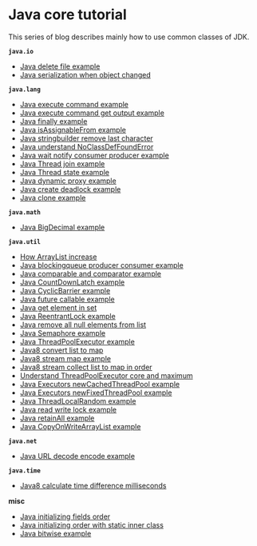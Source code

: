 # Java core tutorial
This series of blog describes mainly how to use common classes of JDK.

**`java.io`**

* [Java delete file example](http://www.henryxi.com/java-delete-file-example)
* [Java serialization when object changed](http://www.henryxi.com/java-serialization-when-object-changed)

**`java.lang`**

* [Java execute command example](http://www.henryxi.com/java-execute-command-example)
* [Java execute command get output example](http://www.henryxi.com/java-execute-command-get-output-example)
* [Java finally example](http://www.henryxi.com/java-finally-example)
* [Java isAssignableFrom example](http://www.henryxi.com/java-isassignablefrom-example)
* [Java stringbuilder remove last character](http://www.henryxi.com/java-stringbuilder-remove-last-character)
* [Java understand NoClassDefFoundError](http://www.henryxi.com/java-understand-noclassdeffounderror)
* [Java wait notify consumer producer example](http://www.henryxi.com/java-wait-notify-consumer-producer-example)
* [Java Thread join example](http://www.henryxi.com/java-thread-join-example)
* [Java Thread state example](http://www.henryxi.com/java-thread-state-example)
* [Java dynamic proxy example](http://www.henryxi.com/java-dynamic-proxy-example)
* [Java create deadlock example](http://www.henryxi.com/java-create-deadlock-example)
* [Java clone example](http://www.henryxi.com/java-clone-example)

**`java.math`**

* [Java BigDecimal example](http://www.henryxi.com/java-bigdecimal-example)

**`java.util`**

* [How ArrayList increase](http://www.henryxi.com/how-arraylist-increase)
* [Java blockingqueue producer consumer example](http://www.henryxi.com/java-blockingqueue-producer-consumer-example)
* [Java comparable and comparator example](http://www.henryxi.com/java-comparable-and-comparator-example)
* [Java CountDownLatch example](http://www.henryxi.com/java-countdownlatch-example)
* [Java CyclicBarrier example](http://www.henryxi.com/java-cyclicbarrier-example)
* [Java future callable example](http://www.henryxi.com/java-future-callable-example)
* [Java get element in set](http://www.henryxi.com/java-get-element-in-set)
* [Java ReentrantLock example](http://www.henryxi.com/java-reentrantlock-example)
* [Java remove all null elements from list](http://www.henryxi.com/java-remove-all-null-elements-from-list)
* [Java Semaphore example](http://www.henryxi.com/java-semaphore-example)
* [Java ThreadPoolExecutor example](http://www.henryxi.com/java-threadpoolexecutor-example)
* [Java8 convert list to map](http://www.henryxi.com/java8-convert-list-to-map)
* [Java8 stream map example](http://www.henryxi.com/java8-stream-map-example)
* [Java8 stream collect list to map in order](http://www.henryxi.com/java8-stream-collect-list-to-map-in-order)
* [Understand ThreadPoolExecutor core and maximum](http://www.henryxi.com/understand-threadpoolexecutor-core-and-maximum)
* [Java Executors newCachedThreadPool example](http://www.henryxi.com/java-executors-newcachedthreadpool-example)
* [Java Executors newFixedThreadPool example](http://www.henryxi.com/java-executors-newfixedthreadpool-example)
* [Java ThreadLocalRandom example](http://www.henryxi.com/java-threadlocalrandom-example)
* [Java read write lock example](http://www.henryxi.com/java-read-write-lock-example)
* [Java retainAll example](http://www.henryxi.com/java-retainall-example)
* [Java CopyOnWriteArrayList example](http://www.henryxi.com/java-copyonwritearraylist-example)

**`java.net`**

* [Java URL decode encode example](http://www.henryxi.com/java-url-decode-encode-example)

**`java.time`**

* [Java8 calculate time difference milliseconds](http://www.henryxi.com/java8-calculate-time-difference-milliseconds)

**misc**

* [Java initializing fields order](http://www.henryxi.com/java-initializing-fields-order)
* [Java initializing order with static inner class](http://www.henryxi.com/java-initializing-order-with-static-inner-class)
* [Java bitwise example](http://www.henryxi.com/java-bitwise-example)